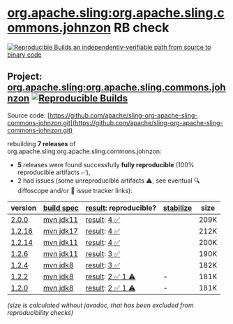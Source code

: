 [org.apache.sling:org.apache.sling.commons.johnzon](https://central.sonatype.com/artifact/org.apache.sling/org.apache.sling.commons.johnzon/versions) RB check
=======

[![Reproducible Builds](https://reproducible-builds.org/images/logos/rb.svg) an independently-verifiable path from source to binary code](https://reproducible-builds.org/)

## Project: [org.apache.sling:org.apache.sling.commons.johnzon](https://central.sonatype.com/artifact/org.apache.sling/org.apache.sling.commons.johnzon/versions) [![Reproducible Builds](https://img.shields.io/endpoint?url=https://raw.githubusercontent.com/jvm-repo-rebuild/reproducible-central/master/content/org/apache/sling/org.apache.sling.commons.johnzon/badge.json)](https://github.com/jvm-repo-rebuild/reproducible-central/blob/master/content/org/apache/sling/org.apache.sling.commons.johnzon/README.md)

Source code: [https://github.com/apache/sling-org-apache-sling-commons-johnzon.git](https://github.com/apache/sling-org-apache-sling-commons-johnzon.git)

rebuilding **7 releases** of org.apache.sling:org.apache.sling.commons.johnzon:
- **5** releases were found successfully **fully reproducible** (100% reproducible artifacts :white_check_mark:),
- 2 had issues (some unreproducible artifacts :warning:, see eventual :mag: diffoscope and/or :memo: issue tracker links):

| version | [build spec](/BUILDSPEC.md) | [result](https://reproducible-builds.org/docs/jvm/): reproducible? | [stabilize](https://github.com/google/oss-rebuild/blob/main/cmd/stabilize/README.md) | size |
| -- | --------- | ------ | ------ | -- |
| [2.0.0](https://central.sonatype.com/artifact/org.apache.sling/org.apache.sling.commons.johnzon/2.0.0/pom) | [mvn jdk11](org.apache.sling.commons.johnzon-2.0.0.buildspec) | [result](org.apache.sling.commons.johnzon-2.0.0.buildinfo): [4 :white_check_mark: ](org.apache.sling.commons.johnzon-2.0.0.buildcompare) | | 209K |
| [1.2.16](https://central.sonatype.com/artifact/org.apache.sling/org.apache.sling.commons.johnzon/1.2.16/pom) | [mvn jdk17](org.apache.sling.commons.johnzon-1.2.16.buildspec) | [result](org.apache.sling.commons.johnzon-1.2.16.buildinfo): [4 :white_check_mark: ](org.apache.sling.commons.johnzon-1.2.16.buildcompare) | | 212K |
| [1.2.14](https://central.sonatype.com/artifact/org.apache.sling/org.apache.sling.commons.johnzon/1.2.14/pom) | [mvn jdk11](org.apache.sling.commons.johnzon-1.2.14.buildspec) | [result](org.apache.sling.commons.johnzon-1.2.14.buildinfo): [4 :white_check_mark: ](org.apache.sling.commons.johnzon-1.2.14.buildcompare) | | 200K |
| [1.2.6](https://central.sonatype.com/artifact/org.apache.sling/org.apache.sling.commons.johnzon/1.2.6/pom) | [mvn jdk11](org.apache.sling.commons.johnzon-1.2.6.buildspec) | [result](org.apache.sling.commons.johnzon-1.2.6.buildinfo): [3 :white_check_mark: ](org.apache.sling.commons.johnzon-1.2.6.buildcompare) | | 190K |
| [1.2.4](https://central.sonatype.com/artifact/org.apache.sling/org.apache.sling.commons.johnzon/1.2.4/pom) | [mvn jdk8](org.apache.sling.commons.johnzon-1.2.4.buildspec) | [result](org.apache.sling.commons.johnzon-1.2.4.buildinfo): [3 :white_check_mark: ](org.apache.sling.commons.johnzon-1.2.4.buildcompare) | | 182K |
| [1.2.2](https://central.sonatype.com/artifact/org.apache.sling/org.apache.sling.commons.johnzon/1.2.2/pom) | [mvn jdk8](org.apache.sling.commons.johnzon-1.2.2.buildspec) | [result](org.apache.sling.commons.johnzon-1.2.2.buildinfo): [2 :white_check_mark:  1 :warning:](org.apache.sling.commons.johnzon-1.2.2.buildcompare) | - | 181K |
| [1.2.0](https://central.sonatype.com/artifact/org.apache.sling/org.apache.sling.commons.johnzon/1.2.0/pom) | [mvn jdk8](org.apache.sling.commons.johnzon-1.2.0.buildspec) | [result](org.apache.sling.commons.johnzon-1.2.0.buildinfo): [2 :white_check_mark:  1 :warning:](org.apache.sling.commons.johnzon-1.2.0.buildcompare) | - | 181K |

<i>(size is calculated without javadoc, that has been excluded from reproducibility checks)</i>
